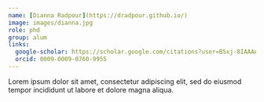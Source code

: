```yaml
---
name: [Dianna Radpour](https://dradpour.github.io/)
image: images/dianna.jpg
role: phd
group: alum
links:
  google-scholar: https://scholar.google.com/citations?user=B5xj-8IAAAAJ&hl=en
  orcid: 0009-0009-0760-9955
---
```


Lorem ipsum dolor sit amet, consectetur adipiscing elit, sed do eiusmod tempor incididunt ut labore et dolore magna aliqua.

